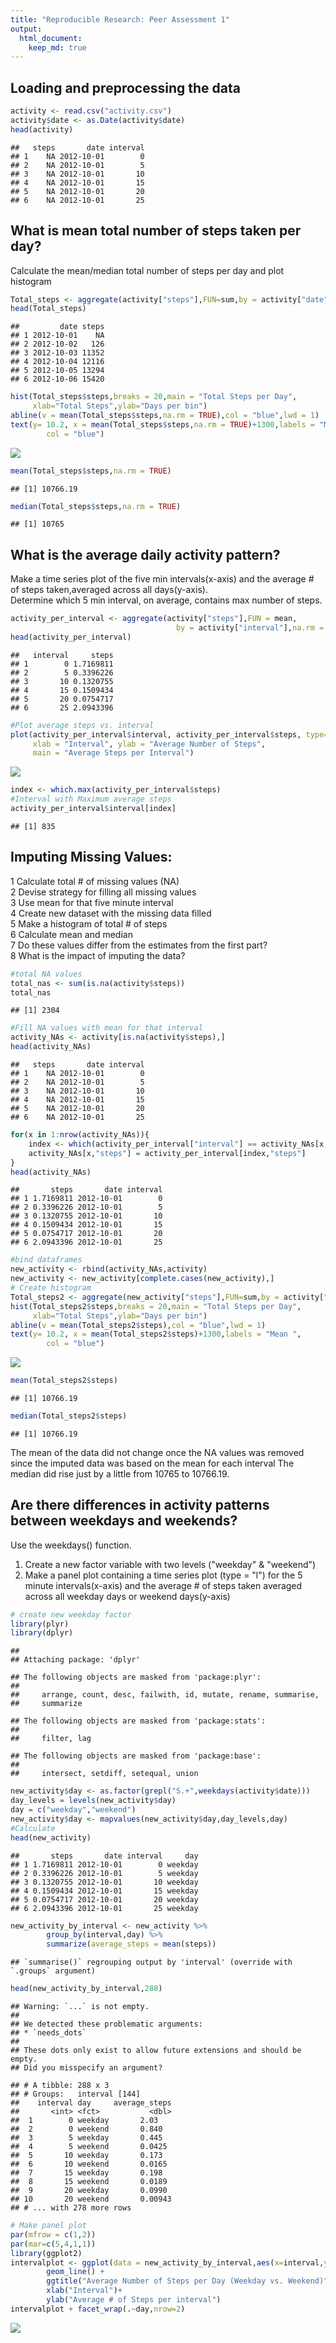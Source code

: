 ```yaml
---
title: "Reproducible Research: Peer Assessment 1"
output: 
  html_document:
    keep_md: true
---
```



## Loading and preprocessing the data

```r
activity <- read.csv("activity.csv")
activity$date <- as.Date(activity$date)
head(activity)
```

```
##   steps       date interval
## 1    NA 2012-10-01        0
## 2    NA 2012-10-01        5
## 3    NA 2012-10-01       10
## 4    NA 2012-10-01       15
## 5    NA 2012-10-01       20
## 6    NA 2012-10-01       25
```


## What is mean total number of steps taken per day?
Calculate the mean/median total number of steps per day and plot histogram

```r
Total_steps <- aggregate(activity["steps"],FUN=sum,by = activity["date"])
head(Total_steps)
```

```
##         date steps
## 1 2012-10-01    NA
## 2 2012-10-02   126
## 3 2012-10-03 11352
## 4 2012-10-04 12116
## 5 2012-10-05 13294
## 6 2012-10-06 15420
```

```r
hist(Total_steps$steps,breaks = 20,main = "Total Steps per Day",
     xlab="Total Steps",ylab="Days per bin")
abline(v = mean(Total_steps$steps,na.rm = TRUE),col = "blue",lwd = 1)
text(y= 10.2, x = mean(Total_steps$steps,na.rm = TRUE)+1300,labels = "Mean ",
        col = "blue")
```

![](PA1_template_files/figure-html/calc_mean-1.png)<!-- -->

```r
mean(Total_steps$steps,na.rm = TRUE)
```

```
## [1] 10766.19
```

```r
median(Total_steps$steps,na.rm = TRUE)
```

```
## [1] 10765
```
 



## What is the average daily activity pattern?
Make a time series plot of the five min intervals(x-axis) and the average #  
of steps taken,averaged across all days(y-axis).  
Determine which 5 min interval, on average, contains max number of steps.

```r
activity_per_interval <- aggregate(activity["steps"],FUN = mean,
                                     by = activity["interval"],na.rm = TRUE)
head(activity_per_interval)
```

```
##   interval     steps
## 1        0 1.7169811
## 2        5 0.3396226
## 3       10 0.1320755
## 4       15 0.1509434
## 5       20 0.0754717
## 6       25 2.0943396
```

```r
#Plot average steps vs. interval
plot(activity_per_interval$interval, activity_per_interval$steps, type="l",
     xlab = "Interval", ylab = "Average Number of Steps", 
     main = "Average Steps per Interval")
```

![](PA1_template_files/figure-html/daily_activity-1.png)<!-- -->

```r
index <- which.max(activity_per_interval$steps)
#Interval with Maximum average steps
activity_per_interval$interval[index]
```

```
## [1] 835
```

## Imputing Missing Values:  
1 Calculate total # of missing values (NA)  
2 Devise strategy for filling all missing values  
3 Use mean for that five minute interval  
4 Create new dataset with the missing data filled  
5 Make a histogram of total # of steps  
6 Calculate mean and median  
7 Do these values differ from the estimates from the first part?  
8 What is the impact of imputing the data?  


```r
#total NA values
total_nas <- sum(is.na(activity$steps))
total_nas
```

```
## [1] 2304
```

```r
#Fill NA values with mean for that interval
activity_NAs <- activity[is.na(activity$steps),]
head(activity_NAs)
```

```
##   steps       date interval
## 1    NA 2012-10-01        0
## 2    NA 2012-10-01        5
## 3    NA 2012-10-01       10
## 4    NA 2012-10-01       15
## 5    NA 2012-10-01       20
## 6    NA 2012-10-01       25
```

```r
for(x in 1:nrow(activity_NAs)){
	index <- which(activity_per_interval["interval"] == activity_NAs[x,"interval"])
	activity_NAs[x,"steps"] = activity_per_interval[index,"steps"]
}
head(activity_NAs)
```

```
##       steps       date interval
## 1 1.7169811 2012-10-01        0
## 2 0.3396226 2012-10-01        5
## 3 0.1320755 2012-10-01       10
## 4 0.1509434 2012-10-01       15
## 5 0.0754717 2012-10-01       20
## 6 2.0943396 2012-10-01       25
```

```r
#bind dataframes
new_activity <- rbind(activity_NAs,activity)
new_activity <- new_activity[complete.cases(new_activity),]
# Create histogram
Total_steps2 <- aggregate(new_activity["steps"],FUN=sum,by = activity["date"])
hist(Total_steps2$steps,breaks = 20,main = "Total Steps per Day",
     xlab="Total Steps",ylab="Days per bin")
abline(v = mean(Total_steps2$steps),col = "blue",lwd = 1)
text(y= 10.2, x = mean(Total_steps2$steps)+1300,labels = "Mean ",
        col = "blue")
```

![](PA1_template_files/figure-html/impute_data-1.png)<!-- -->

```r
mean(Total_steps2$steps)
```

```
## [1] 10766.19
```

```r
median(Total_steps2$steps)
```

```
## [1] 10766.19
```

The mean of the data did not change once the NA values was removed since the imputed data was based on the mean for each interval 
The median did rise just by a little from 10765 to 10766.19.

## Are there differences in activity patterns between weekdays and weekends?
Use the weekdays() function.  
1. Create a new factor variable with two levels ("weekday" & "weekend")  
2. Make a panel plot containing a time series plot (type = "l") for the 5 minute intervals(x-axis) and the average # of steps taken averaged across all weekday days or weekend days(y-axis)


```r
# create new weekday factor
library(plyr)
library(dplyr)
```

```
## 
## Attaching package: 'dplyr'
```

```
## The following objects are masked from 'package:plyr':
## 
##     arrange, count, desc, failwith, id, mutate, rename, summarise,
##     summarize
```

```
## The following objects are masked from 'package:stats':
## 
##     filter, lag
```

```
## The following objects are masked from 'package:base':
## 
##     intersect, setdiff, setequal, union
```

```r
new_activity$day <- as.factor(grepl("S.+",weekdays(activity$date)))
day_levels = levels(new_activity$day)
day = c("weekday","weekend")
new_activity$day <- mapvalues(new_activity$day,day_levels,day)
#Calculate 
head(new_activity)
```

```
##       steps       date interval     day
## 1 1.7169811 2012-10-01        0 weekday
## 2 0.3396226 2012-10-01        5 weekday
## 3 0.1320755 2012-10-01       10 weekday
## 4 0.1509434 2012-10-01       15 weekday
## 5 0.0754717 2012-10-01       20 weekday
## 6 2.0943396 2012-10-01       25 weekday
```

```r
new_activity_by_interval <- new_activity %>%
        group_by(interval,day) %>%
        summarize(average_steps = mean(steps))
```

```
## `summarise()` regrouping output by 'interval' (override with `.groups` argument)
```

```r
head(new_activity_by_interval,288)
```

```
## Warning: `...` is not empty.
## 
## We detected these problematic arguments:
## * `needs_dots`
## 
## These dots only exist to allow future extensions and should be empty.
## Did you misspecify an argument?
```

```
## # A tibble: 288 x 3
## # Groups:   interval [144]
##    interval day     average_steps
##       <int> <fct>           <dbl>
##  1        0 weekday       2.03   
##  2        0 weekend       0.840  
##  3        5 weekday       0.445  
##  4        5 weekend       0.0425 
##  5       10 weekday       0.173  
##  6       10 weekend       0.0165 
##  7       15 weekday       0.198  
##  8       15 weekend       0.0189 
##  9       20 weekday       0.0990 
## 10       20 weekend       0.00943
## # ... with 278 more rows
```

```r
# Make panel plot
par(mfrow = c(1,2))
par(mar=c(5,4,1,1))
library(ggplot2)
intervalplot <- ggplot(data = new_activity_by_interval,aes(x=interval,y = average_steps))+
        geom_line() +
        ggtitle("Average Number of Steps per Day (Weekday vs. Weekend)")+
        xlab("Interval")+
        ylab("Average # of Steps per interval")
intervalplot + facet_wrap(.~day,nrow=2)
```

![](PA1_template_files/figure-html/unnamed-chunk-1-1.png)<!-- -->

